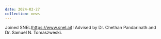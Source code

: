 ```yaml
---
date: 2024-02-27
collection: news
---
```

Joined SNEL(https://www.snel.ai)! Advised by Dr. Chethan Pandarinath and Dr. Samuel N. Tomaszweski.